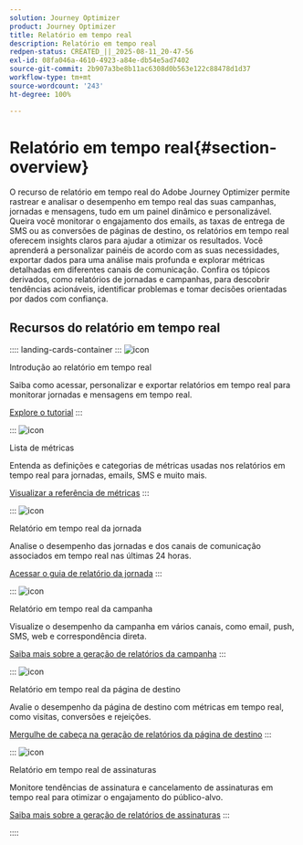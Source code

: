 ```yaml
---
solution: Journey Optimizer
product: Journey Optimizer
title: Relatório em tempo real
description: Relatório em tempo real
redpen-status: CREATED_||_2025-08-11_20-47-56
exl-id: 08fa046a-4610-4923-a84e-db54e5ad7402
source-git-commit: 2b907a3be8b11ac6308d0b563e122c88478d1d37
workflow-type: tm+mt
source-wordcount: '243'
ht-degree: 100%

---
```


# Relatório em tempo real{#section-overview}

O recurso de relatório em tempo real do Adobe Journey Optimizer permite rastrear e analisar o desempenho em tempo real das suas campanhas, jornadas e mensagens, tudo em um painel dinâmico e personalizável. Queira você monitorar o engajamento dos emails, as taxas de entrega de SMS ou as conversões de páginas de destino, os relatórios em tempo real oferecem insights claros para ajudar a otimizar os resultados. Você aprenderá a personalizar painéis de acordo com as suas necessidades, exportar dados para uma análise mais profunda e explorar métricas detalhadas em diferentes canais de comunicação. Confira os tópicos derivados, como relatórios de jornadas e campanhas, para descobrir tendências acionáveis, identificar problemas e tomar decisões orientadas por dados com confiança.

## Recursos do relatório em tempo real

:::: landing-cards-container
:::
![icon](https://cdn.experienceleague.adobe.com/icons/circle-play.svg?lang=pt-BR)

Introdução ao relatório em tempo real

Saiba como acessar, personalizar e exportar relatórios em tempo real para monitorar jornadas e mensagens em tempo real.

[Explore o tutorial](../using/reports/live-report.md)
:::

:::
![icon](https://cdn.experienceleague.adobe.com/icons/list-check.svg?lang=pt-BR)

Lista de métricas

Entenda as definições e categorias de métricas usadas nos relatórios em tempo real para jornadas, emails, SMS e muito mais.

[Visualizar a referência de métricas](../using/reports/live-report-components.md)
:::

:::
![icon](https://cdn.experienceleague.adobe.com/icons/chart-line.svg?lang=pt-BR)

Relatório em tempo real da jornada

Analise o desempenho das jornadas e dos canais de comunicação associados em tempo real nas últimas 24 horas.

[Acessar o guia de relatório da jornada](../using/reports/journey-live-report.md)
:::

:::
![icon](https://cdn.experienceleague.adobe.com/icons/chart-line.svg?lang=pt-BR)

Relatório em tempo real da campanha

Visualize o desempenho da campanha em vários canais, como email, push, SMS, web e correspondência direta.

[Saiba mais sobre a geração de relatórios da campanha](../using/reports/campaign-live-report.md)
:::

:::
![icon](https://cdn.experienceleague.adobe.com/icons/chart-line.svg?lang=pt-BR)

Relatório em tempo real da página de destino

Avalie o desempenho da página de destino com métricas em tempo real, como visitas, conversões e rejeições.

[Mergulhe de cabeça na geração de relatórios da página de destino](../using/reports/lp-report-live.md)
:::

:::
![icon](https://cdn.experienceleague.adobe.com/icons/chart-line.svg?lang=pt-BR)

Relatório em tempo real de assinaturas

Monitore tendências de assinatura e cancelamento de assinaturas em tempo real para otimizar o engajamento do público-alvo.

[Saiba mais sobre a geração de relatórios de assinaturas](../using/reports/subscription-report-live.md)
:::

::::
